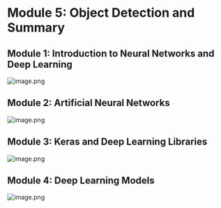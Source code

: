 

# Module 5: Object Detection and Summary
## Module 1: Introduction to Neural Networks and Deep Learning
![image.png](https://prod-files-secure.s3.us-west-2.amazonaws.com/03e82b26-cccb-4906-bb56-adabcbdc0655/a8d40bcb-c482-4026-8872-311e16b2dc63/image.png?X-Amz-Algorithm=AWS4-HMAC-SHA256&X-Amz-Content-Sha256=UNSIGNED-PAYLOAD&X-Amz-Credential=ASIAZI2LB466YMZWNWRB%2F20250204%2Fus-west-2%2Fs3%2Faws4_request&X-Amz-Date=20250204T081912Z&X-Amz-Expires=3600&X-Amz-Security-Token=IQoJb3JpZ2luX2VjEBAaCXVzLXdlc3QtMiJHMEUCIEf%2Fx%2BBnYeyCQj4hUl9DtNpA1Y79W3J%2F1SgWIxoaAU%2BeAiEA0cbEWiTpVHRFvDOr3vDo1YDnE2zVGK0d%2BLHy2P54zQMq%2FwMIKRAAGgw2Mzc0MjMxODM4MDUiDDGcD3w4VWSHxPsD8SrcA7eQ2EgyDWVGIuyF9ZpIKpJovCERMVjrtG%2FGzrPfKriDSb0ShrXEbC3wKPLDGTpBaw0t1vvJvL54AJhKVanpc67NvBnjl9G2Hu3iKaDwHHOso1WTjgDsWf428CyjoSGD7LNc1z3YrHG534m0mODXgDvV08O53hUWL%2B7LN4Na0NsyO%2BGPWrMX117wqlX7Fijy1yl8eTuIphEvwfIHN7aNqTaIpNt1FqTiVox2lbg6w85zGi5IYhzc6%2Bt6Lly103Zkd%2FeIkK5Q1BOtBFJ5KfkTkReao%2BVMoajZvEODNjBkvFnDox6Ys7EiP5KrJ%2BDazd0xO9w%2FN7aApHgi%2FzXe3ag8t4TF0iJOIoM7uuOrCWFrXLHUxJAo6sU4Jv7gLVnTEAe%2FFSIQNCLOFBeOtLL%2BTMHOBiug8rIo5TZ%2FyZ6Z50xf%2FdmfL6KE3IKR2rDM5i66ay0qnvf47%2FnwS9%2BhyzUaD7%2BDlnqGNkF%2BKtqwt1%2B4VHd0PQAnvdjycO4%2FTeRE53q%2BwE6B4U2VOt2oWT%2BSx7di6JbIbHMeN3pUqULTKFKpciL5hoGEtuMTFrAKXr8yOeCrEj7kK6iy%2FuHnsdzWh0jtd52%2FuJ8ca%2BbPyoNxN%2Fv8p0UBr3NiOtToUPYiBPGvS%2BTZMLKSh70GOqUBHJqadOPRjGahvWF26r7Q%2FKqGNp4m5NUEHY5hVDySrlN7VIKYwqqopfeoZIf0aPy2CCtRUQ1qyO5DZHiID35WOimoHgtdvCn1j0RaLoqqXRrNsvMUw0A1g%2F7vqqBhabm0YlWQJGN2vwHgV8qPhu73C6x4aHUlS7rc5ZoqjINumnXML%2Bmk6LWzoRnNsLq7qOY6kWtQxj3UQX6bCZ87w7rMuhFiSZem&X-Amz-Signature=be00cebbc1395dea1f2c69a9676656ce385ae98b84805dbedaea3df7caf93388&X-Amz-SignedHeaders=host&x-id=GetObject)
## Module 2: Artificial Neural Networks
![image.png](https://prod-files-secure.s3.us-west-2.amazonaws.com/03e82b26-cccb-4906-bb56-adabcbdc0655/5157ca89-62da-41d9-a98f-6432b71047a9/image.png?X-Amz-Algorithm=AWS4-HMAC-SHA256&X-Amz-Content-Sha256=UNSIGNED-PAYLOAD&X-Amz-Credential=ASIAZI2LB466YMZWNWRB%2F20250204%2Fus-west-2%2Fs3%2Faws4_request&X-Amz-Date=20250204T081912Z&X-Amz-Expires=3600&X-Amz-Security-Token=IQoJb3JpZ2luX2VjEBAaCXVzLXdlc3QtMiJHMEUCIEf%2Fx%2BBnYeyCQj4hUl9DtNpA1Y79W3J%2F1SgWIxoaAU%2BeAiEA0cbEWiTpVHRFvDOr3vDo1YDnE2zVGK0d%2BLHy2P54zQMq%2FwMIKRAAGgw2Mzc0MjMxODM4MDUiDDGcD3w4VWSHxPsD8SrcA7eQ2EgyDWVGIuyF9ZpIKpJovCERMVjrtG%2FGzrPfKriDSb0ShrXEbC3wKPLDGTpBaw0t1vvJvL54AJhKVanpc67NvBnjl9G2Hu3iKaDwHHOso1WTjgDsWf428CyjoSGD7LNc1z3YrHG534m0mODXgDvV08O53hUWL%2B7LN4Na0NsyO%2BGPWrMX117wqlX7Fijy1yl8eTuIphEvwfIHN7aNqTaIpNt1FqTiVox2lbg6w85zGi5IYhzc6%2Bt6Lly103Zkd%2FeIkK5Q1BOtBFJ5KfkTkReao%2BVMoajZvEODNjBkvFnDox6Ys7EiP5KrJ%2BDazd0xO9w%2FN7aApHgi%2FzXe3ag8t4TF0iJOIoM7uuOrCWFrXLHUxJAo6sU4Jv7gLVnTEAe%2FFSIQNCLOFBeOtLL%2BTMHOBiug8rIo5TZ%2FyZ6Z50xf%2FdmfL6KE3IKR2rDM5i66ay0qnvf47%2FnwS9%2BhyzUaD7%2BDlnqGNkF%2BKtqwt1%2B4VHd0PQAnvdjycO4%2FTeRE53q%2BwE6B4U2VOt2oWT%2BSx7di6JbIbHMeN3pUqULTKFKpciL5hoGEtuMTFrAKXr8yOeCrEj7kK6iy%2FuHnsdzWh0jtd52%2FuJ8ca%2BbPyoNxN%2Fv8p0UBr3NiOtToUPYiBPGvS%2BTZMLKSh70GOqUBHJqadOPRjGahvWF26r7Q%2FKqGNp4m5NUEHY5hVDySrlN7VIKYwqqopfeoZIf0aPy2CCtRUQ1qyO5DZHiID35WOimoHgtdvCn1j0RaLoqqXRrNsvMUw0A1g%2F7vqqBhabm0YlWQJGN2vwHgV8qPhu73C6x4aHUlS7rc5ZoqjINumnXML%2Bmk6LWzoRnNsLq7qOY6kWtQxj3UQX6bCZ87w7rMuhFiSZem&X-Amz-Signature=97a0d6fad74042c52ebf0bcc6a4ed6e467dd023802f52a808a710f1393a46899&X-Amz-SignedHeaders=host&x-id=GetObject)
## Module 3: Keras and Deep Learning Libraries
![image.png](https://prod-files-secure.s3.us-west-2.amazonaws.com/03e82b26-cccb-4906-bb56-adabcbdc0655/5089ce50-05f1-470d-ad42-42503bf1df5f/image.png?X-Amz-Algorithm=AWS4-HMAC-SHA256&X-Amz-Content-Sha256=UNSIGNED-PAYLOAD&X-Amz-Credential=ASIAZI2LB466YMZWNWRB%2F20250204%2Fus-west-2%2Fs3%2Faws4_request&X-Amz-Date=20250204T081912Z&X-Amz-Expires=3600&X-Amz-Security-Token=IQoJb3JpZ2luX2VjEBAaCXVzLXdlc3QtMiJHMEUCIEf%2Fx%2BBnYeyCQj4hUl9DtNpA1Y79W3J%2F1SgWIxoaAU%2BeAiEA0cbEWiTpVHRFvDOr3vDo1YDnE2zVGK0d%2BLHy2P54zQMq%2FwMIKRAAGgw2Mzc0MjMxODM4MDUiDDGcD3w4VWSHxPsD8SrcA7eQ2EgyDWVGIuyF9ZpIKpJovCERMVjrtG%2FGzrPfKriDSb0ShrXEbC3wKPLDGTpBaw0t1vvJvL54AJhKVanpc67NvBnjl9G2Hu3iKaDwHHOso1WTjgDsWf428CyjoSGD7LNc1z3YrHG534m0mODXgDvV08O53hUWL%2B7LN4Na0NsyO%2BGPWrMX117wqlX7Fijy1yl8eTuIphEvwfIHN7aNqTaIpNt1FqTiVox2lbg6w85zGi5IYhzc6%2Bt6Lly103Zkd%2FeIkK5Q1BOtBFJ5KfkTkReao%2BVMoajZvEODNjBkvFnDox6Ys7EiP5KrJ%2BDazd0xO9w%2FN7aApHgi%2FzXe3ag8t4TF0iJOIoM7uuOrCWFrXLHUxJAo6sU4Jv7gLVnTEAe%2FFSIQNCLOFBeOtLL%2BTMHOBiug8rIo5TZ%2FyZ6Z50xf%2FdmfL6KE3IKR2rDM5i66ay0qnvf47%2FnwS9%2BhyzUaD7%2BDlnqGNkF%2BKtqwt1%2B4VHd0PQAnvdjycO4%2FTeRE53q%2BwE6B4U2VOt2oWT%2BSx7di6JbIbHMeN3pUqULTKFKpciL5hoGEtuMTFrAKXr8yOeCrEj7kK6iy%2FuHnsdzWh0jtd52%2FuJ8ca%2BbPyoNxN%2Fv8p0UBr3NiOtToUPYiBPGvS%2BTZMLKSh70GOqUBHJqadOPRjGahvWF26r7Q%2FKqGNp4m5NUEHY5hVDySrlN7VIKYwqqopfeoZIf0aPy2CCtRUQ1qyO5DZHiID35WOimoHgtdvCn1j0RaLoqqXRrNsvMUw0A1g%2F7vqqBhabm0YlWQJGN2vwHgV8qPhu73C6x4aHUlS7rc5ZoqjINumnXML%2Bmk6LWzoRnNsLq7qOY6kWtQxj3UQX6bCZ87w7rMuhFiSZem&X-Amz-Signature=a4ec5fc06f415378b5098a4980076ae9eeb62f765587e1921b214c14bce42faf&X-Amz-SignedHeaders=host&x-id=GetObject)
## Module 4: Deep Learning Models
![image.png](https://prod-files-secure.s3.us-west-2.amazonaws.com/03e82b26-cccb-4906-bb56-adabcbdc0655/4e22fcb0-cfbc-4d28-b961-b9b8fde071f0/image.png?X-Amz-Algorithm=AWS4-HMAC-SHA256&X-Amz-Content-Sha256=UNSIGNED-PAYLOAD&X-Amz-Credential=ASIAZI2LB466YMZWNWRB%2F20250204%2Fus-west-2%2Fs3%2Faws4_request&X-Amz-Date=20250204T081912Z&X-Amz-Expires=3600&X-Amz-Security-Token=IQoJb3JpZ2luX2VjEBAaCXVzLXdlc3QtMiJHMEUCIEf%2Fx%2BBnYeyCQj4hUl9DtNpA1Y79W3J%2F1SgWIxoaAU%2BeAiEA0cbEWiTpVHRFvDOr3vDo1YDnE2zVGK0d%2BLHy2P54zQMq%2FwMIKRAAGgw2Mzc0MjMxODM4MDUiDDGcD3w4VWSHxPsD8SrcA7eQ2EgyDWVGIuyF9ZpIKpJovCERMVjrtG%2FGzrPfKriDSb0ShrXEbC3wKPLDGTpBaw0t1vvJvL54AJhKVanpc67NvBnjl9G2Hu3iKaDwHHOso1WTjgDsWf428CyjoSGD7LNc1z3YrHG534m0mODXgDvV08O53hUWL%2B7LN4Na0NsyO%2BGPWrMX117wqlX7Fijy1yl8eTuIphEvwfIHN7aNqTaIpNt1FqTiVox2lbg6w85zGi5IYhzc6%2Bt6Lly103Zkd%2FeIkK5Q1BOtBFJ5KfkTkReao%2BVMoajZvEODNjBkvFnDox6Ys7EiP5KrJ%2BDazd0xO9w%2FN7aApHgi%2FzXe3ag8t4TF0iJOIoM7uuOrCWFrXLHUxJAo6sU4Jv7gLVnTEAe%2FFSIQNCLOFBeOtLL%2BTMHOBiug8rIo5TZ%2FyZ6Z50xf%2FdmfL6KE3IKR2rDM5i66ay0qnvf47%2FnwS9%2BhyzUaD7%2BDlnqGNkF%2BKtqwt1%2B4VHd0PQAnvdjycO4%2FTeRE53q%2BwE6B4U2VOt2oWT%2BSx7di6JbIbHMeN3pUqULTKFKpciL5hoGEtuMTFrAKXr8yOeCrEj7kK6iy%2FuHnsdzWh0jtd52%2FuJ8ca%2BbPyoNxN%2Fv8p0UBr3NiOtToUPYiBPGvS%2BTZMLKSh70GOqUBHJqadOPRjGahvWF26r7Q%2FKqGNp4m5NUEHY5hVDySrlN7VIKYwqqopfeoZIf0aPy2CCtRUQ1qyO5DZHiID35WOimoHgtdvCn1j0RaLoqqXRrNsvMUw0A1g%2F7vqqBhabm0YlWQJGN2vwHgV8qPhu73C6x4aHUlS7rc5ZoqjINumnXML%2Bmk6LWzoRnNsLq7qOY6kWtQxj3UQX6bCZ87w7rMuhFiSZem&X-Amz-Signature=0514f21d8c2aeea05399a8f920b0a25278be5f9705563b8a96089ecb984509a3&X-Amz-SignedHeaders=host&x-id=GetObject)